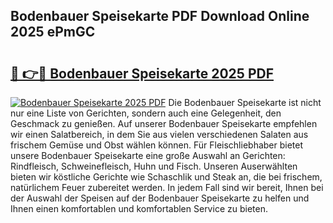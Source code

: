 ## Bodenbauer Speisekarte PDF Download Online 2025 ePmGC

# <h2><a href="http://gccj3l.nevu.top/?p=Bodenbauer+Speisekarte">🔗 👉🔴 Bodenbauer Speisekarte 2025 PDF</a></h2>

[![Bodenbauer Speisekarte 2025 PDF](https://i.imgur.com/dBaPXMq.png)](http://gccj3l.nevu.top/?p=Bodenbauer+Speisekarte)
Die Bodenbauer Speisekarte ist nicht nur eine Liste von Gerichten, sondern auch eine Gelegenheit, den Geschmack zu genießen. Auf unserer Bodenbauer Speisekarte empfehlen wir einen Salatbereich, in dem Sie aus vielen verschiedenen Salaten aus frischem Gemüse und Obst wählen können. Für Fleischliebhaber bietet unsere Bodenbauer Speisekarte eine große Auswahl an Gerichten: Rindfleisch, Schweinefleisch, Huhn und Fisch. Unseren Auserwählten bieten wir köstliche Gerichte wie Schaschlik und Steak an, die bei frischem, natürlichem Feuer zubereitet werden. In jedem Fall sind wir bereit, Ihnen bei der Auswahl der Speisen auf der Bodenbauer Speisekarte zu helfen und Ihnen einen komfortablen und komfortablen Service zu bieten.
